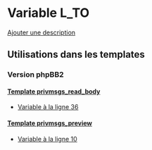 # Variable L_TO
[Ajouter une description](https://fa-tvars.appspot.com/var/L_TO)

## Utilisations dans les templates

### Version phpBB2

#### [Template privmsgs_read_body](subsilver/privmsgs_read_body.md#readme)
* [Variable &agrave; la ligne 36](../subsilver/privmsgs_read_body.tpl#L36)

#### [Template privmsgs_preview](subsilver/privmsgs_preview.md#readme)
* [Variable &agrave; la ligne 10](../subsilver/privmsgs_preview.tpl#L10)